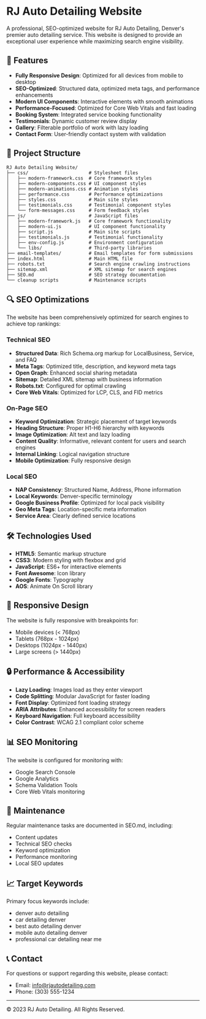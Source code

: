 # RJ Auto Detailing Website

A professional, SEO-optimized website for RJ Auto Detailing, Denver's premier auto detailing service. This website is designed to provide an exceptional user experience while maximizing search engine visibility.

## 🚀 Features

- **Fully Responsive Design**: Optimized for all devices from mobile to desktop
- **SEO-Optimized**: Structured data, optimized meta tags, and performance enhancements
- **Modern UI Components**: Interactive elements with smooth animations
- **Performance-Focused**: Optimized for Core Web Vitals and fast loading
- **Booking System**: Integrated service booking functionality
- **Testimonials**: Dynamic customer review display
- **Gallery**: Filterable portfolio of work with lazy loading
- **Contact Form**: User-friendly contact system with validation

## 📂 Project Structure

```
RJ Auto Detailing Website/
├── css/                      # Stylesheet files
│   ├── modern-framework.css  # Core framework styles
│   ├── modern-components.css # UI component styles
│   ├── modern-animations.css # Animation styles
│   ├── performance.css       # Performance optimizations
│   ├── styles.css            # Main site styles
│   ├── testimonials.css      # Testimonial component styles
│   └── form-messages.css     # Form feedback styles
├── js/                       # JavaScript files
│   ├── modern-framework.js   # Core framework functionality
│   ├── modern-ui.js          # UI component functionality
│   ├── script.js             # Main site scripts
│   ├── testimonials.js       # Testimonial functionality
│   ├── env-config.js         # Environment configuration
│   └── libs/                 # Third-party libraries
├── email-templates/          # Email templates for form submissions
├── index.html                # Main HTML file
├── robots.txt                # Search engine crawling instructions
├── sitemap.xml               # XML sitemap for search engines
├── SEO.md                    # SEO strategy documentation
└── cleanup scripts           # Maintenance scripts
```

## 🔍 SEO Optimizations

The website has been comprehensively optimized for search engines to achieve top rankings:

### Technical SEO
- **Structured Data**: Rich Schema.org markup for LocalBusiness, Service, and FAQ
- **Meta Tags**: Optimized title, description, and keyword meta tags
- **Open Graph**: Enhanced social sharing metadata
- **Sitemap**: Detailed XML sitemap with business information
- **Robots.txt**: Configured for optimal crawling
- **Core Web Vitals**: Optimized for LCP, CLS, and FID metrics

### On-Page SEO
- **Keyword Optimization**: Strategic placement of target keywords
- **Heading Structure**: Proper H1-H6 hierarchy with keywords
- **Image Optimization**: Alt text and lazy loading
- **Content Quality**: Informative, relevant content for users and search engines
- **Internal Linking**: Logical navigation structure
- **Mobile Optimization**: Fully responsive design

### Local SEO
- **NAP Consistency**: Structured Name, Address, Phone information
- **Local Keywords**: Denver-specific terminology
- **Google Business Profile**: Optimized for local pack visibility
- **Geo Meta Tags**: Location-specific meta information
- **Service Area**: Clearly defined service locations

## 🛠️ Technologies Used

- **HTML5**: Semantic markup structure
- **CSS3**: Modern styling with flexbox and grid
- **JavaScript**: ES6+ for interactive elements
- **Font Awesome**: Icon library
- **Google Fonts**: Typography
- **AOS**: Animate On Scroll library

## 📱 Responsive Design

The website is fully responsive with breakpoints for:
- Mobile devices (< 768px)
- Tablets (768px - 1024px)
- Desktops (1024px - 1440px)
- Large screens (> 1440px)

## 🔒 Performance & Accessibility

- **Lazy Loading**: Images load as they enter viewport
- **Code Splitting**: Modular JavaScript for faster loading
- **Font Display**: Optimized font loading strategy
- **ARIA Attributes**: Enhanced accessibility for screen readers
- **Keyboard Navigation**: Full keyboard accessibility
- **Color Contrast**: WCAG 2.1 compliant color scheme

## 📊 SEO Monitoring

The website is configured for monitoring with:
- Google Search Console
- Google Analytics
- Schema Validation Tools
- Core Web Vitals monitoring

## 🔄 Maintenance

Regular maintenance tasks are documented in SEO.md, including:
- Content updates
- Technical SEO checks
- Keyword optimization
- Performance monitoring
- Local SEO updates

## 📈 Target Keywords

Primary focus keywords include:
- denver auto detailing
- car detailing denver
- best auto detailing denver
- mobile auto detailing denver
- professional car detailing near me

## 📞 Contact

For questions or support regarding this website, please contact:
- Email: info@rjautodetailing.com
- Phone: (303) 555-1234

---

© 2023 RJ Auto Detailing. All Rights Reserved.